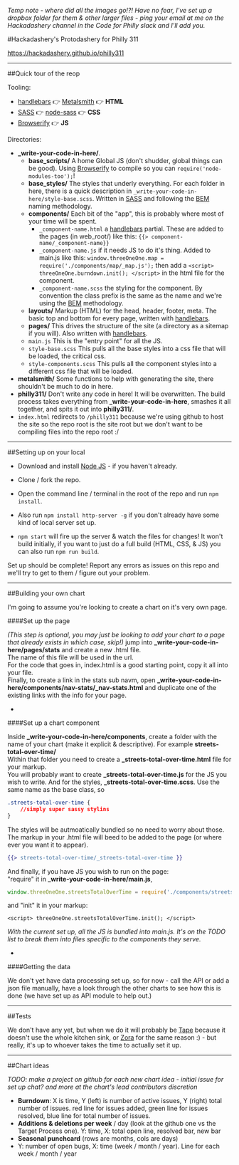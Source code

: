 *Temp note - where did all the images go!?! Have no fear, I've set up a dropbox folder for them & other larger files - ping your email at me on the Hackadashery channel in the Code for Philly slack and I'll add you.*

#Hackadashery's Protodashery for Philly 311

https://hackadashery.github.io/philly311

---

##Quick tour of the reop

Tooling:

 - [handlebars](http://handlebarsjs.com/) :point_right: [Metalsmith](http://www.metalsmith.io/) :point_right: **HTML**
 - [SASS](http://sass-lang.com/) :point_right: [node-sass](https://github.com/sass/node-sass) :point_right: **CSS**
 - [Browserify](http://browserify.org/) :point_right: **JS**

Directories:

 - **_write-your-code-in-here/**.  
    - **base_scripts/** A home Global JS (don't shudder, global things can be good). Using [Browserify](http://browserify.org/) to compile so you can `require('node-modules-too');`!
    - **base_styles/** The styles that underly everything. For each folder in here, there is a quick description in `_write-your-code-in-here/style-base.scss`. Written in [SASS](http://sass-lang.com/) and following the [BEM](https://css-tricks.com/bem-101/) naming methodology.
    - **components/** Each bit of the "app", this is probably where most of your time will be spent.
        - `_component-name.html` a [handlebars](http://handlebarsjs.com/) partial. These are added to the pages (in web_root/) like this: `{{> component-name/_component-name}}`
        - `_component-name.js` if it needs JS to do it's thing. Added to main.js like this: `window.threeOneOne.map = require('./components/map/_map.js');` then add a `<script> threeOneOne.burndown.init(); </script>` in the html file for the component.
        - `_component-name.scss` the styling for the component. By convention the class prefix is the same as the name and we're using the [BEM](https://css-tricks.com/bem-101/) methodology.
    - **layouts/** Markup (HTML) for the head, header, footer, meta. The basic top and bottom for every page, written with [handlebars](http://handlebarsjs.com/).
    - **pages/** This drives the structure of the site (a directory as a sitemap if you will). Also written with [handlebars](http://handlebarsjs.com/).
    - `main.js` This is the "entry point" for all the JS.
    - `style-base.scss` This pulls all the base styles into a css file that will be loaded, the critical css.
    - `style-components.scss` This pulls all the component styles into a different css file that will be loaded.
 - **metalsmith/** Some functions to help with generating the site, there shouldn't be much to do in here.
 - **philly311/** Don't write any code in here! It will be overwritten. The build process takes everything from **_write-your-code-in-here**, smashes it all together, and spits it out into **philly311/**.
 - `index.html` redirects to `/philly311` because we're using github to host the site so the repo root is the site root but we don't want to be compiling files into the repo root :/


---

##Setting up on your local

 - Download and install [Node JS](https://nodejs.org) - if you haven't already.
 - Clone / fork the repo.
 - Open the command line / terminal in the root of the repo and run `npm install`.
 - Also run `npm install http-server -g` if you don't already have some kind of local server set up.

 - `npm start` will fire up the server & watch the files for changes! It won't build initially, if you want to just do a full build (HTML, CSS, & JS) you can also run `npm run build`.

Set up should be complete! Report any errors as issues on this repo and we'll try to get to them / figure out your problem.

---

##Building your own chart

I'm going to assume you're looking to create a chart on it's very own page.   


####Set up the page

*(This step is optional, you may just be looking to add your chart to a page that already exists in which case, skip!)*
jump into **_write-your-code-in-here/pages/stats** and create a new .html file.   
The name of this file will be used in the url.   
For the code that goes in, index.html is a good starting point, copy it all into your file.   
Finally, to create a link in the stats sub navm, open **_write-your-code-in-here/components/nav-stats/_nav-stats.html** and duplicate one of the existing links with the info for your page.

-

####Set up a chart component

Inside **_write-your-code-in-here/components**, create a folder with the name of your chart (make it explicit & descriptive). For example **streets-total-over-time/**   
Within that folder you need to create a **_streets-total-over-time.html** file for your markup.   
You will probably want to create **_streets-total-over-time.js** for the JS you wish to write. 
And for the styles, **_streets-total-over-time.scss**. Use the same name as the base class, so 

```css
.streets-total-over-time { 
    //simply super sassy stylins 
}
```

The styles will be autmoatically bundled so no need to worry about those.   
The markup in your .html file will beed to be added to the page (or where ever you want it to appear). 

```handlebars
{{> streets-total-over-time/_streets-total-over-time }}
```

And finally, if you have JS you wish to run on the page:   
"require" it in **_write-your-code-in-here/main.js**, 

```javascript
window.threeOneOne.streetsTotalOverTime = require('./components/streets-total-over-time/_streets-total-over-time.js');
```   

and "init" it in your markup: 

```
<script> threeOneOne.streetsTotalOverTime.init(); </script>
```

*With the current set up, all the JS is bundled into main.js. It's on the TODO list to break them into files specific to the components they serve.*

-

####Getting the data

We don't yet have data processing set up, so for now - call the API or add a json file manually, have a look through the other charts to see how this is done (we have set up as API module to help out.)

---

##Tests

We don't have any yet, but when we do it will probably be [Tape](https://github.com/substack/tape) because it doesn't use the whole kitchen sink, or [Zora](https://github.com/lorenzofox3/zora) for the same reason :) - but really, it's up to whoever takes the time to actually set it up.

---

##Chart ideas

*TODO: make a project on github for each new chart idea - initial issue for set up chat? and more at the chart's lead contributors discretion*

 - **Burndown**: X is time, Y (left) is number of active issues, Y (right) total number of issues. red line for issues added, green line for issues resolved, blue line for total number of issues.
 - **Additions & deletions per week** / day (look at the github one vs the Target Process one). Y: time, X: total open line, resolved bar, new bar
 - **Seasonal punchcard** (rows are months, cols are days)
 - Y: number of open bugs, X: time (week / month / year). Line for each week / month / year

